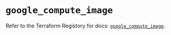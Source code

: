 # `google_compute_image`

Refer to the Terraform Registory for docs: [`google_compute_image`](https://registry.terraform.io/providers/hashicorp/google/4.76.0/docs/resources/compute_image).
